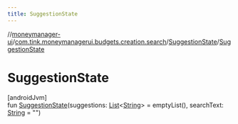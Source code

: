 ```yaml
---
title: SuggestionState
---
```

//[moneymanager-ui](../../../index.html)/[com.tink.moneymanagerui.budgets.creation.search](../index.html)/[SuggestionState](index.html)/[SuggestionState](-suggestion-state.html)



# SuggestionState



[androidJvm]\
fun [SuggestionState](-suggestion-state.html)(suggestions: [List](https://kotlinlang.org/api/latest/jvm/stdlib/kotlin.collections/-list/index.html)&lt;[String](https://kotlinlang.org/api/latest/jvm/stdlib/kotlin/-string/index.html)&gt; = emptyList(), searchText: [String](https://kotlinlang.org/api/latest/jvm/stdlib/kotlin/-string/index.html) = &quot;&quot;)




